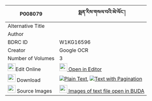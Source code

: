 |P008079|སྨན་རིས་གསལ་བའི་མེ་ལོང་། 
| --- | --- 
|Alternative Title |
|Author | 
|BDRC ID | W1KG16596
|Creator | Google OCR
|Number of Volumes| 3
|<img width="25" src="https://img.icons8.com/color/25/000000/edit-property.png">Edit Online| [<img width="25" src="https://avatars.githubusercontent.com/u/45091458?s=200&v=4"> Open in Editor](http://editor.openpecha.org/P008079)
|<img width="25" src="https://img.icons8.com/fluent/48/000000/download-2.png"/>  Download | [![](https://img.icons8.com/color/20/000000/txt.png)Plain Text](https://github.com/Openpecha/P008079/releases/download/v2/men_ri_salwa_i_melong_plain_P008079.zip), [![](https://img.icons8.com/color/20/000000/txt.png)Text with Pagination](https://github.com/Openpecha/P008079/releases/download/v2/men_ri_salwa_i_melong_pages_P008079.zip)
|<img width="25" src="https://img.icons8.com/plasticine/100/000000/pictures-folder.png"/>  Source Images | [<img width="25" src="https://library.bdrc.io/icons/BUDA-small.svg"> Images of text file open in BUDA](https://library.bdrc.io/show/bdr:W1KG16596)